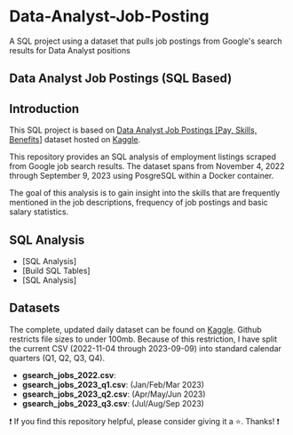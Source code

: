 # Data-Analyst-Job-Posting
A SQL project using a dataset that pulls job postings from Google's search results for Data Analyst positions

## Data Analyst Job Postings (SQL Based)



## Introduction

This SQL project is based on [Data Analyst Job Postings [Pay, Skills, Benefits]](https://www.kaggle.com/datasets/lukebarousse/data-analyst-job-postings-google-search) dataset  hosted on [Kaggle](https://www.kaggle.com/).

This repository provides an SQL analysis of employment listings scraped from Google job search results. The dataset spans from November 4, 2022 through September 9, 2023 using PosgreSQL within a Docker container. 

The goal of this analysis is to gain insight into the skills that are frequently mentioned in the job descriptions, frequency of job postings and basic salary statistics.

## SQL Analysis
- [SQL Analysis]
- [Build SQL Tables]
- [SQL Analysis]

## Datasets
The complete, updated daily dataset can be found on [Kaggle](https://www.kaggle.com/datasets/lukebarousse/data-analyst-job-postings-google-search).  Github restricts file sizes to under 100mb.  Because of this restriction, I have split the current CSV (2022-11-04 through 2023-09-09)  into standard calendar quarters (Q1, Q2, Q3, Q4).

- <strong>gsearch_jobs_2022.csv</strong>: 
- <strong>gsearch_jobs_2023_q1.csv</strong>: (Jan/Feb/Mar 2023)
- <strong>gsearch_jobs_2023_q2.csv</strong>: (Apr/May/Jun 2023)
- <strong>gsearch_jobs_2023_q3.csv</strong>: (Jul/Aug/Sep 2023)

:exclamation: If you find this repository helpful, please consider giving it a :star:. Thanks! :exclamation:
